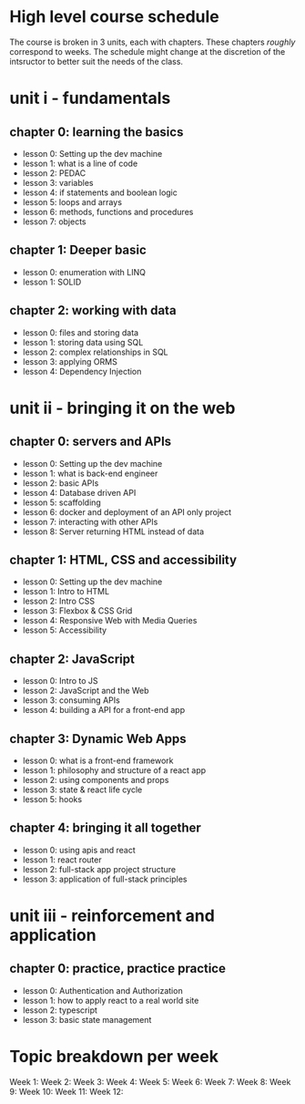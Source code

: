 # High level course schedule

The course is broken in 3 units, each with chapters. These chapters _roughly_ correspond to weeks. The schedule might change at the discretion of the intsructor to better suit the needs of the class.

# unit i - fundamentals

## chapter 0: learning the basics

- lesson 0: Setting up the dev machine
- lesson 1: what is a line of code
- lesson 2: PEDAC
- lesson 3: variables
- lesson 4: if statements and boolean logic
- lesson 5: loops and arrays
- lesson 6: methods, functions and procedures
- lesson 7: objects

## chapter 1: Deeper basic

- lesson 0: enumeration with LINQ
- lesson 1: SOLID

## chapter 2: working with data

- lesson 0: files and storing data
- lesson 1: storing data using SQL
- lesson 2: complex relationships in SQL
- lesson 3: applying ORMS
- lesson 4: Dependency Injection

# unit ii - bringing it on the web

## chapter 0: servers and APIs

- lesson 0: Setting up the dev machine
- lesson 1: what is back-end engineer
- lesson 2: basic APIs
- lesson 4: Database driven API
- lesson 5: scaffolding
- lesson 6: docker and deployment of an API only project
- lesson 7: interacting with other APIs
- lesson 8: Server returning HTML instead of data

## chapter 1: HTML, CSS and accessibility

- lesson 0: Setting up the dev machine
- lesson 1: Intro to HTML
- lesson 2: Intro CSS
- lesson 3: Flexbox & CSS Grid
- lesson 4: Responsive Web with Media Queries
- lesson 5: Accessibility

## chapter 2: JavaScript

- lesson 0: Intro to JS
- lesson 2: JavaScript and the Web
- lesson 3: consuming APIs
- lesson 4: building a API for a front-end app

## chapter 3: Dynamic Web Apps

- lesson 0: what is a front-end framework
- lesson 1: philosophy and structure of a react app
- lesson 2: using components and props
- lesson 3: state & react life cycle
- lesson 5: hooks

## chapter 4: bringing it all together

- lesson 0: using apis and react
- lesson 1: react router
- lesson 2: full-stack app project structure
- lesson 3: application of full-stack principles

# unit iii - reinforcement and application

## chapter 0: practice, practice practice

- lesson 0: Authentication and Authorization
- lesson 1: how to apply react to a real world site
- lesson 2: typescript
- lesson 3: basic state management

# Topic breakdown per week

Week 1:
Week 2:
Week 3:
Week 4:
Week 5:
Week 6:
Week 7:
Week 8:
Week 9:
Week 10:
Week 11:
Week 12:
